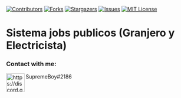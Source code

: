 [![Contributors][contributors-shield]][contributors-url]
[![Forks][forks-shield]][forks-url]
[![Stargazers][stars-shield]][stars-url]
[![Issues][issues-shield]][issues-url]
[![MIT License][license-shield]][license-url]

# Sistema jobs publicos (Granjero y Electricista)

### Contact with me:

<img align="left" alt="https://discord.gg/eBpmkW6e5j" width="50px" src="https://logodownload.org/wp-content/uploads/2017/11/discord-logo-2-1.png" />
SupremeBoy#2186


<br />



<!-- MARKDOWN LINKS & IMAGES -->
<!-- https://www.markdownguide.org/basic-syntax/#reference-style-links -->
[contributors-shield]: https://img.shields.io/github/contributors/SupremeBoy92/esx_sup_masterjobs.svg?style=for-the-badge
[contributors-url]: https://github.com/SupremeBoy92/esx_sup_masterjobs/graphs/contributors
[forks-shield]: https://img.shields.io/github/forks/SupremeBoy92/esx_sup_masterjobs.svg?style=for-the-badge
[forks-url]: https://github.com/SupremeBoy92/esx_sup_masterjobs/network/members
[stars-shield]: https://img.shields.io/github/stars/SupremeBoy92/esx_sup_masterjobs.svg?style=for-the-badge
[stars-url]: https://github.com/SupremeBoy92/esx_sup_masterjobs/stargazers
[issues-shield]: https://img.shields.io/github/issues/SupremeBoy92/esx_sup_masterjobs.svg?style=for-the-badge
[issues-url]: https://github.com/SupremeBoy92/esx_sup_masterjobs/issues
[license-shield]: https://img.shields.io/github/license/SupremeBoy92/esx_sup_masterjobs.svg?style=for-the-badge
[license-url]: https://github.com/SupremeBoy92/esx_sup_masterjobs/blob/master/LICENSE.txt
